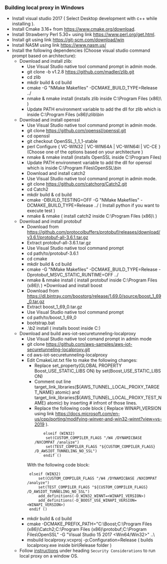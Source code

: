 ### Building local proxy in Windows
* Install visual studio 2017 ( Select Desktop development with c++ while installing ).
* Install Cmake 3.16+ from https://www.cmake.org/download.
* Install Strawberry Perl 5.30+ using link https://www.perl.org/get.html.
* Install git using link https://git-scm.com/download/win
* Install NASM using link https://www.nasm.us/
* Install the following dependencies (Choose visual studio command prompt based on architecture):
	* Download and install zlib:
		* Use Visual Studio native tool command prompt in admin mode.
		* git clone -b v1.2.8 https://github.com/madler/zlib.git
		* cd zlib
		* mkdir build & cd build
		* cmake -G "NMake Makefiles" -DCMAKE_BUILD_TYPE=Release ../
		* nmake & nmake install (installs zlib inside C:\Program Files (x86)\ )
		* Update PATH environment variable to add the dll for zlib which is inside C:\Program Files (x86)\zlib\bin
	* Download and install openssl
		* Use Visual Studio native tool command prompt in admin mode.
		* git clone https://github.com/openssl/openssl.git
		* cd openssl
		* git checkout OpenSSL_1_1_1-stable
		* perl Configure { VC-WIN32 | VC-WIN64A | VC-WIN64I | VC-CE } (Choose one of the options based on your architecture )
		* nmake & nmake install (installs OpenSSL inside C:\Program Files\)
		* Update PATH environment variable to add the dll for openssl which is inside C:\Program Files\OpenSSL\bin
		* Download and install catch2
		* Use Visual Studio native tool command prompt in admin mode.
		* git clone https://github.com/catchorg/Catch2.git
		* cd Catch2
		* mkdir build & cd build
		* cmake -DBUILD_TESTING=OFF -G "NMake Makefiles" -DCMAKE_BUILD_TYPE=Release ../ ( Install python if you want to execute test )
		* nmake & nmake ( install catch2 inside C:\Program Files (x86)\ )
	* Download and install protobuf
		* Download from https://github.com/protocolbuffers/protobuf/releases/download/v3.6.1/protobuf-all-3.6.1.tar.gz
		* Extract protobuf-all-3.6.1.tar.gz
		* Use Visual Studio native tool command prompt
		* cd path/to/protobuf-3.6.1
		* cd cmake
		* mkdir build & cd build
		* cmake -G "NMake Makefiles" -DCMAKE_BUILD_TYPE=Release -Dprotobuf_MSVC_STATIC_RUNTIME=OFF ../
		* nmake & nmake install ( install protobuf inside C:\Program Files (x86)\ )
	*Download and install boost
		* Download from https://dl.bintray.com/boostorg/release/1.69.0/source/boost_1_69_0.tar.gz
		* Extract boost_1_69_0.tar.gz
		* Use Visual Studio native tool command prompt
		* cd path/to/boost_1_69_0
		* bootstrap.bat
		* .\b2 install ( installs boost inside C:\)
	* Download and build aws-iot-securetunneling-localproxy
		* Use Visual Studio native tool comand prompt in admin mode
		* git clone https://github.com/aws-samples/aws-iot-securetunneling-localproxy.git
		* cd aws-iot-securetunneling-localproxy
		* Edit CmakeList.txt file to make the following changes:
			* Replace set_property(GLOBAL PROPERTY Boost_USE_STATIC_LIBS ON) by set(Boost_USE_STATIC_LIBS ON)
			* Comment out line target_link_libraries(\${AWS_TUNNEL_LOCAL_PROXY_TARGET_NAME} atomic) and target_link_libraries(\${AWS_TUNNEL_LOCAL_PROXY_TEST_NAME} atomic) by inserting # infront of those lines.
			* Replace the following  code block ( Replace WINAPI_VERSION using link https://docs.microsoft.com/en-us/cpp/porting/modifying-winver-and-win32-winnt?view=vs-2019 ).
			    ```
				    elseif (WIN32)
				     set(CUSTOM_COMPILER_FLAGS "/W4 /DYNAMICBASE /NXCOMPAT /analyze")
				     set(TEST_COMPILER_FLAGS "${CUSTOM_COMPILER_FLAGS} /D_AWSIOT_TUNNELING_NO_SSL")
				    endif ()
                ```
		     With the following code block:
             ```	
              elseif (WIN32)
                  set(CUSTOM_COMPILER_FLAGS "/W4 /DYNAMICBASE /NXCOMPAT /analyze")
                  set(TEST_COMPILER_FLAGS "${CUSTOM_COMPILER_FLAGS} /D_AWSIOT_TUNNELING_NO_SSL")
                  add_definitions(-D_WIN32_WINNT=<WINAPI_VERSION>)
                  add_definitions(-D_BOOST_USE_WINAPI_VERSION=<WINAPI_VERSION>)
              endif ()
			```
		* mkdir build & cd build
		* cmake -DCMAKE_PREFIX_PATH="C:\Boost;C:\Program Files (x86)\Catch2;C:\Program Files (x86)\protobuf;C:\Program Files\OpenSSL" -G "Visual Studio 15 2017 <Win64/Win32>" ..\
		* msbuild localproxy.vcxproj -p:Configuration=Release ( builds localproxy.exe inside bin\Release folder )
	* Follow [instructions](https://github.com/aws-samples/aws-iot-securetunneling-localproxy) under heading `Security Considerations` to run local proxy on a window OS.
